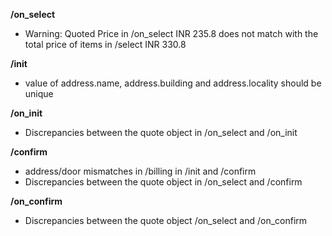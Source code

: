 **/on_select**
- Warning: Quoted Price in /on_select INR 235.8 does not match with the total price of items in /select INR 330.8

**/init**
- value of address.name, address.building and address.locality should be unique

**/on_init**
- Discrepancies between the quote object in /on_select and /on_init

**/confirm**
- address/door mismatches in /billing in /init and /confirm
- Discrepancies between the quote object in /on_select and /confirm

**/on_confirm**
- Discrepancies between the quote object /on_select and /on_confirm

